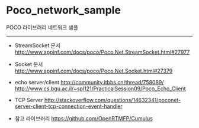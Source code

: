 # Poco_network_sample
POCO 라이브러리 네트워크 샘플


***
- StreamSocket 문서
http://www.appinf.com/docs/poco/Poco.Net.StreamSocket.html#27977
- Socket 문서
http://www.appinf.com/docs/poco/Poco.Net.Socket.html#27379


- echo server/client
http://community.itbbs.cn/thread/758089/
http://www.cs.bgu.ac.il/~spl121/PracticalSession09/Poco_Echo_Client

- TCP Server
http://stackoverflow.com/questions/14632341/poconet-server-client-tcp-connection-event-handler

- 참고 라이브러리 
https://github.com/OpenRTMFP/Cumulus
